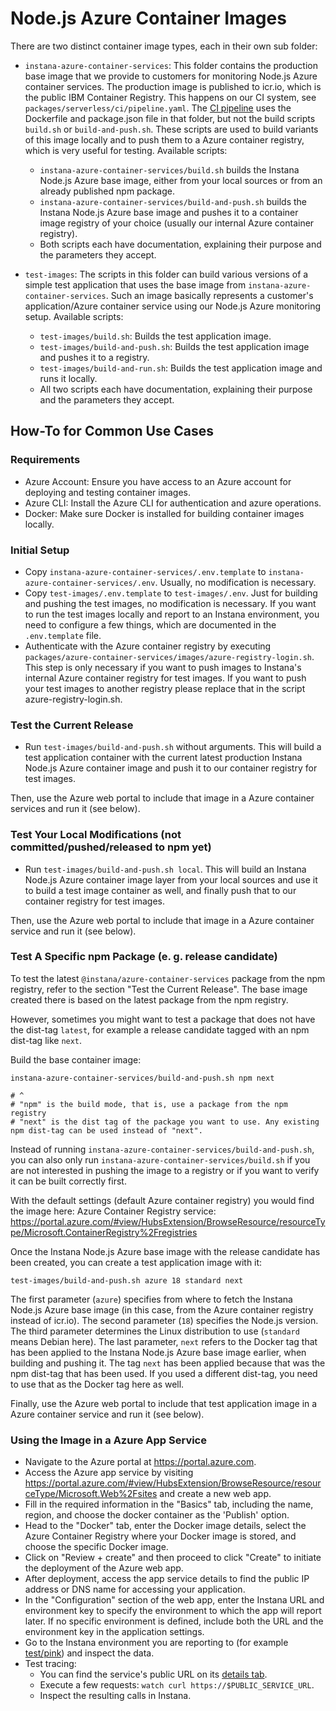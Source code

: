 Node.js Azure Container Images
================================

There are two distinct container image types, each in their own sub folder:

* `instana-azure-container-services`: This folder contains the production base image that we provide to customers for monitoring Node.js Azure container services. The production image is published to icr.io, which is the public IBM Container Registry. This happens on our CI system, see `packages/serverless/ci/pipeline.yaml`. The [CI pipeline](https://ci.instana.io/teams/nodejs/pipelines/serverless-in-process-collectors:main/jobs/azure-container-services-nodejs-container-image-layer) uses the Dockerfile and package.json file in that folder, but not the build scripts `build.sh` or `build-and-push.sh`. These scripts are used to build variants of this image locally and to push them to a Azure container registry, which is very useful for testing. Available scripts:
    * `instana-azure-container-services/build.sh` builds the Instana Node.js Azure base image, either from your local sources or from an already published npm package.
    * `instana-azure-container-services/build-and-push.sh` builds the Instana Node.js Azure base image and pushes it to a container image registry of your choice (usually our internal Azure container registry).
    * Both scripts each have documentation, explaining their purpose and the parameters they accept.

* `test-images`: The scripts in this folder can build various versions of a simple test application that uses the base image from `instana-azure-container-services`. Such an image basically represents a customer's application/Azure container service using our Node.js Azure monitoring setup. Available scripts:
    * `test-images/build.sh`: Builds the test application image.
    * `test-images/build-and-push.sh`: Builds the test application image and pushes it to a registry.
    * `test-images/build-and-run.sh`: Builds the test application image and runs it locally.
    * All two scripts each have documentation, explaining their purpose and the parameters they accept.

How-To for Common Use Cases
---------------------------

### Requirements

- Azure Account: Ensure you have access to an Azure account for deploying and testing container images.
- Azure CLI: Install the Azure CLI for authentication and azure operations.
- Docker: Make sure Docker is installed for building container images locally.


### Initial Setup

- Copy `instana-azure-container-services/.env.template` to `instana-azure-container-services/.env`. Usually, no modification is necessary.
- Copy `test-images/.env.template` to `test-images/.env`. Just for building and pushing the test images, no modification is necessary. If you want to run the test images locally and report to an Instana environment, you need to configure a few things, which are documented in the `.env.template` file.
- Authenticate with the Azure container registry by executing `packages/azure-container-services/images/azure-registry-login.sh`. This step is only necessary if you want to push images to Instana's internal Azure container registry for test images. If you want to push your test images to another registry please replace that in the script azure-registry-login.sh.

### Test the Current Release

* Run `test-images/build-and-push.sh` without arguments. This will build a test application container with the current latest production Instana Node.js Azure container image and push it to our container registry for test images.

Then, use the Azure web portal to include that image in a Azure container services and run it (see below).

### Test Your Local Modifications (not committed/pushed/released to npm yet)

* Run `test-images/build-and-push.sh local`. This will build an Instana Node.js Azure container image layer from your local sources and use it to build a test image container as well, and finally push that to our container registry for test images.

Then, use the Azure web portal to include that image in a Azure container service and run it (see below).

### Test A Specific npm Package (e. g. release candidate)

To test the latest `@instana/azure-container-services` package from the npm registry, refer to the section "Test the Current Release". The base image created there is based on the latest package from the npm registry.

However, sometimes you might want to test a package that does not have the dist-tag `latest`, for example a release candidate tagged with an npm dist-tag like `next`.

Build the base container image:

```
instana-azure-container-services/build-and-push.sh npm next

# ^
# "npm" is the build mode, that is, use a package from the npm registry
# "next" is the dist tag of the package you want to use. Any existing npm dist-tag can be used instead of "next".
```

Instead of running `instana-azure-container-services/build-and-push.sh`, you can also only run `instana-azure-container-services/build.sh` if you are not interested in pushing the image to a registry or if you want to verify it can be built correctly first.

With the default settings (default Azure container registry) you would find the image here: Azure Container Registry service: https://portal.azure.com/#view/HubsExtension/BrowseResource/resourceType/Microsoft.ContainerRegistry%2Fregistries

Once the Instana Node.js Azure base image with the release candidate has been created, you can create a test application image with it:

```
test-images/build-and-push.sh azure 18 standard next
```

The first parameter (`azure`) specifies from where to fetch the Instana Node.js Azure base image (in this case, from the Azure container registry instead of icr.io). The second parameter (`18`) specifies the Node.js version. The third parameter determines the Linux distribution to use (`standard` means Debian here). The last parameter, `next` refers to the Docker tag that has been applied to the Instana Node.js Azure base image earlier, when building and pushing it. The tag `next` has been applied because that was the npm dist-tag that has been used. If you used a different dist-tag, you need to use that as the Docker tag here as well.

Finally, use the Azure web portal to include that test application image in a Azure container service and run it (see below).

### Using the Image in a Azure App Service

* Navigate to the Azure portal at https://portal.azure.com.
* Access the Azure app service by visiting https://portal.azure.com/#view/HubsExtension/BrowseResource/resourceType/Microsoft.Web%2Fsites and create a new web app.
* Fill in the required information in the "Basics" tab, including the name, region, and choose the docker container as the 'Publish' option.
* Head to the "Docker" tab, enter the Docker image details, select the Azure Container Registry where your Docker image is stored, and choose the specific Docker image.
* Click on "Review + create" and then proceed to click "Create" to initiate the deployment of the Azure web app.
* After deployment, access the app service details to find the public IP address or DNS name for accessing your application.
* In the "Configuration" section of the web app, enter the Instana URL and environment key to specify the environment to which the app will report later. If no specific environment is defined, include both the URL and the environment key in the application settings.
* Go to the Instana environment you are reporting to (for example [test/pink](https://test-instana.pink.instana.rocks/#/physical?q=entity.type%3Acloudrun)) and inspect the data.
* Test tracing:
    * You can find the service's public URL on its [details tab](https://console.cloud.google.com/run/detail/us-central1/cloud-run-nodejs-test/general?project=k8s-brewery).
    * Execute a few requests: `watch curl https://$PUBLIC_SERVICE_URL`.
    * Inspect the resulting calls in Instana.